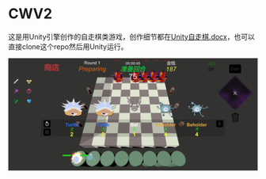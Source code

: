 # CWV2
这是用Unity引擎创作的自走棋类游戏，创作细节都在[Unity自走棋.docx](https://github.com/zbmsnj1/CWV2/blob/main/Unity%E8%87%AA%E8%B5%B0%E6%A3%8B.docx)，也可以直接clone这个repo然后用Unity运行。

![image](https://github.com/zbmsnj1/CWV2/blob/main/Fig/Picture2.png)


